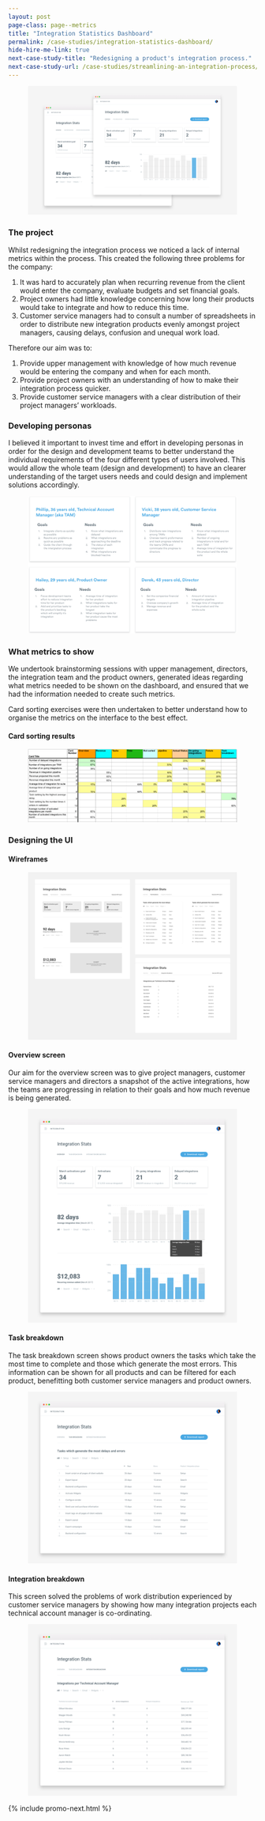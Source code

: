 ```yaml
---
layout: post
page-class: page--metrics
title: "Integration Statistics Dashboard"
permalink: /case-studies/integration-statistics-dashboard/
hide-hire-me-link: true
next-case-study-title: "Redesigning a product's integration process."
next-case-study-url: /case-studies/streamlining-an-integration-process/
---
```


<figure class="image--masthead"><img src="/images/metrics--masthead.png" alt="Integration process"></figure>

### The project
Whilst redesigning the integration process we noticed a lack of internal metrics within the process. This created the following three problems for the company:

1.  It was hard to accurately plan when recurring revenue from the client would enter the company, evaluate budgets and set financial goals.
2.  Project owners had little knowledge concerning how long their products would take to integrate and how to reduce this time.
3.  Customer service managers had to consult a number of spreadsheets in order to distribute new integration products evenly amongst project managers, causing delays, confusion and unequal work load.

Therefore our aim was to:

1.  Provide upper management with knowledge of how much revenue would be entering the company and when for each month.
2.  Provide project owners with an understanding of how to make their integration process quicker.
3.  Provide customer service managers with a clear distribution of their project managers’ workloads.

### Developing personas
I believed it important to invest time and effort in developing personas in order for the design and development teams to better understand the individual requirements of the four different types of users involved. This would allow the whole team (design and development) to have an clearer understanding of the target users needs and could design and implement solutions accordingly.

<figure><img src="/images/metrics--personas.png" alt="User personas for the project"></figure>

### What metrics to show
We undertook brainstorming sessions with upper management, directors, the integration team and the product owners, generated ideas regarding what metrics needed to be shown on the dashboard, and ensured that we had the information needed to create such metrics.  

Card sorting exercises were then undertaken to better understand how to organise the metrics on the interface to the best effect.

#### Card sorting results

<figure><img src="/images/metrics--cardsorting-results.png" alt="Cardsorting results"></figure>


### Designing the UI

#### Wireframes

<figure><img src="/images/metrics--wireframes.png" alt="Wireframes"></figure>

#### Overview screen
Our aim for the overview screen was to give project managers, customer service managers and directors a snapshot of the active integrations, how the teams are progressing in relation to their goals and how much revenue is being generated.

<figure><img src="/images/metrics--overview.png" alt="Wireframes"></figure>

#### Task breakdown
The task breakdown screen shows product owners the tasks which take the most time to complete and those which generate the most errors. This information can be shown for all products and can be filtered for each product, benefitting both customer service managers and product owners.

<figure><img src="/images/metrics--task.png" alt="Wireframes"></figure>

#### Integration breakdown
This screen solved the problems of work distribution experienced by customer service managers by showing how many integration projects each technical account manager is co-ordinating.

<figure><img src="/images/metrics--tam.png" alt="Wireframes"></figure>

{% include promo-next.html %}
